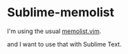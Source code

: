 Sublime-memolist
================
I'm using the usual [memolist.vim](https://github.com/glidenote/memolist.vim).

and I want to use that with Sublime Text.


